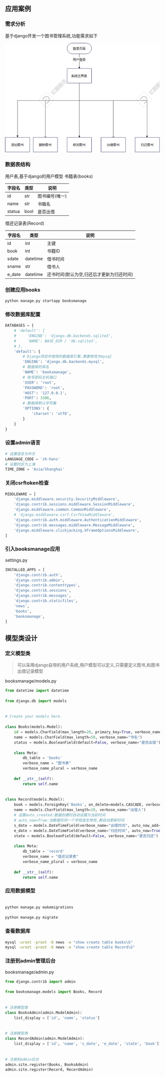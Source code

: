 ## 应用案例

### 需求分析
基于django开发一个图书管理系统,功能需求如下

![img.png](img.png)

### 数据表结构
用户表,基于django的用户模型
书籍表(books)

| 字段名    | 类型   | 说明       |
|--------|------|----------|
| id     | str  | 图书编号(唯一) |
| name   | str  | 书箱名      |
| statua | bool | 是否出借     |

借还记录表(Record)

| 字段名    | 类型       | 说明                     |
|--------|----------|------------------------|
| id     | int      | 主键                     |
| book   | int      | 书籍ID                   |
| sdate  | datetime | 借书时间                   |
| sname  | str      | 借书人                    |
| e_date | datetime | 还书时间(默认为空,归还后才更新为归还时间) |

### 创建应用books
```bash
python manage.py startapp booksmanage
```

### 修改数据库配置
```python
DATABASES = {
    # 'default': {
    #     'ENGINE': 'django.db.backends.sqlite3',
    #     'NAME': BASE_DIR / 'db.sqlite3',
    # },
    'default': {
        # Django项目中使用的数据库引擎,需要修改为mysql
        'ENGINE': 'django.db.backends.mysql',
        # 数据库的库名
        'NAME': 'booksmanage',
        # 账号密码主机端口
        'USER': 'root',
        'PASSWORD': 'root',
        'HOST': '127.0.0.1',
        'PORT': 3306,
        # 数据库默认字符集
        'OPTIONS': {
            'charset': 'utf8',
        }
    }
}
```

### 设置admin语言
```python
# 设置语言为中文
LANGUAGE_CODE = 'zh-hans'
# 设置时区为上海
TIME_ZONE = 'Asia/Shanghai'
```

### 关闭csrftoken检查
```python
MIDDLEWARE = [
    'django.middleware.security.SecurityMiddleware',
    'django.contrib.sessions.middleware.SessionMiddleware',
    'django.middleware.common.CommonMiddleware',
    # 'django.middleware.csrf.CsrfViewMiddleware',
    'django.contrib.auth.middleware.AuthenticationMiddleware',
    'django.contrib.messages.middleware.MessageMiddleware',
    'django.middleware.clickjacking.XFrameOptionsMiddleware',
]
```
### 引入booksmanage应用
settings.py
```python
INSTALLED_APPS = [
    'django.contrib.auth',
    'django.contrib.admin',
    'django.contrib.contenttypes',
    'django.contrib.sessions',
    'django.contrib.messages',
    'django.contrib.staticfiles',
    'news',
    'books',
    'booksmanage',
]
```


## 模型类设计

### 定义模型类
> 可以采用django自带的用户系统,用户模型可以定义,只需要定义图书,和图书出借记录模型

booksmanage/models.py
```python
from datetime import datetime

from django.db import models


# Create your models here.

class Books(models.Model):
    id = models.CharField(max_length=20, primary_key=True, verbose_name="图书编号")
    name = models.CharField(max_length=50, verbose_name="书名")
    status = models.BooleanField(default=False, verbose_name="是否出借")

    class Meta:
        db_table = 'books'
        verbose_name = "图书表"
        verbose_name_plural = verbose_name

    def __str__(self):
        return self.name


class Record(models.Model):
    book = models.ForeignKey('Books', on_delete=models.CASCADE, verbose_name="书籍")
    name = models.CharField(max_length=20, verbose_name="出借人")
    # 设置auto_created:数据创建时自动设置为当前时间
    # auto_now=True:当数据任何一个字段发生修改,都自动更新时间
    s_date = models.DateTimeField(verbose_name="出借时间", auto_now_add=True, auto_created=True)
    e_date = models.DateTimeField(verbose_name="归还时间", auto_now=True, auto_created=True)
    state = models.BooleanField(default=False, verbose_name="是否归还")

    class Meta:
        db_table = 'record'
        verbose_name = "借还记录表"
        verbose_name_plural = verbose_name

    def __str__(self):
        return self.name


```

### 应用数据模型

```bash

python manage.py makemigrations

python manage.py migrate
```

### 查看数据库

```bash
mysql -uroot -proot -D news -e "show create table books\G"
mysql -uroot -proot -D news -e "show create table Record\G"
```

### 注册到admin管理后台

booksmanage/admin.py
```python
from django.contrib import admin

from booksmanage.models import Books, Record


# 注册模型类
class BooksAdmin(admin.ModelAdmin):
    list_display = ['id', 'name', 'status']


# 注册模型类
class RecordAdmin(admin.ModelAdmin):
    list_display = ['id', 'name', 's_date', 'e_date', 'state', 'book']


# 注册到admin后台
admin.site.register(Books, BooksAdmin)
admin.site.register(Record, RecordAdmin)
```